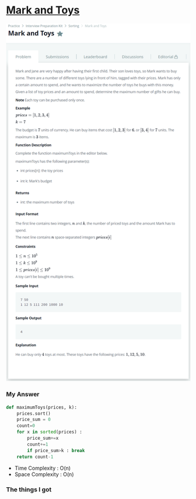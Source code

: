 # [Mark and Toys](https://www.hackerrank.com/challenges/mark-and-toys/problem?h_l=interview&playlist_slugs%5B%5D=interview-preparation-kit&playlist_slugs%5B%5D=sorting)

![image](Problem.png)



### My Answer

```python
def maximumToys(prices, k):
    prices.sort()
    price_sum = 0
    count=0
    for x in sorted(prices) :
        price_sum+=x
        count+=1
        if price_sum>k : break
    return count-1
```

* Time Complexity : O(n)
* Space Complexity : O(n)



### The things I got
